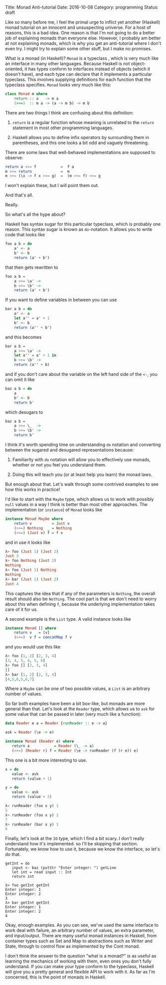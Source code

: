 Title: Monad Anti-tutorial
Date: 2016-10-08
Category: programming
Status: draft

Like so many before me, I feel the primal urge to inflict yet another (Haskell)
monad tutorial on an innocent and unsuspecting universe. For a host of reasons,
this is a bad idea. One reason is that I'm not going to do a better job of
explaining monads than everyone else. However, I probably am better at not
explaining monads, which is why you get an anti-tutorial where I don't even
try. I might try to explain some other stuff, but I make no promises.

What is a monad (in Haskell)? `Monad` is a typeclass , which is very much like
an interface in many other languages. Because Haskell is not object-oriented,
it has types conform to interfaces instead of objects (which it doesn't have),
and each type can declare that it implements a particular typeclass. This
involves supplying definitions for each function that the typeclass specifies.
`Monad` looks very much like this:

```haskell
class Monad m where
    return :: a   -> m a
    (>>=)  :: m a -> (a -> m b) -> m b
```

There are two things I think are confusing about this definition:

1. `return` is a regular function whose meaning is unrelated to the `return`
   statement in most other programming languages.

2. Haskell allows you to define infix operators by surrounding them in
   parentheses, and this one looks a bit odd and vaguely threatening.

There are some laws that well-behaved implementations are supposed to observe:

```haskell
return a >>= f           =  f a
m >>= return             =  m
m >>= (\x -> f x >>= g)  =  (m >>= f) >>= g
```

I won't explain these, but I will point them out.

And that's all.

Really.

So what's all the hype about?

Haskell has syntax sugar for this particular typeclass, which is probably one
reason. This syntax sugar is known as `do`-notation. It allows you to write
code that looks like

```haskell
foo a b = do
    a' <- a
    b' <- b
    return (a' + b')
```

that then gets rewritten to

```haskell
foo a b =
    a >>= \a' ->
    b >>= \b' ->
    return (a' + b')
```

If you want to define variables in between you can use

```haskell
bar a b = do
    a' <- a
    let a'' = a' + 1
    b' <- b
    return (a'' + b')
```

and this becomes

```haskell
bar a b =
    a >>= \a' ->
    let a'' = a' + 1 in
    b >>= \b' ->
    return (a'' + b)
```

and if you don't care about the variable on the left hand side of the `<-`, you
can omit it like

```haskell
baz a b = do
    a
    b' <- b
    return b'
```

which desugars to

```haskell
baz a b =
    a >>= \_  ->
    b >>= \b' ->
    return b'
```

I think it's worth spending time on understanding `do` notation and converting
between the sugared and desugared representations because:

1. Familiarity with `do` notation will allow you to effectively use monads,
   whether or not you feel you understand them.

2. Doing this will teach you (or at least help you learn) the monad laws.

But enough about that. Let's walk through some contrived examples to see how
this works in practice!

I'd like to start with the `Maybe` type, which allows us to work with possibly
`null` values in a way I think is better than most other approaches. The
implementation (or `instance`) of `Monad` looks like

```haskell
instance Monad Maybe where
    return v         = Just v
    (>>=) Nothing  _ = Nothing
    (>>=) (Just v) f = f v
```

and in use it looks like

```haskell
λ> foo (Just 1) (Just 2)
Just 3
λ> foo Nothing (Just 2)
Nothing
λ> foo (Just 1) Nothing
Nothing
λ> bar (Just 1) (Just 2)
Just 4
```

This captures the idea that if any of the parameters is `Nothing`, the overall
result should also be `Nothing`. The cool part is that we don't need to worry
about this when defining `f`, because the underlying implementation takes care
of it for us.

A second example is the `List` type. A valid instance looks like

```haskell
instance Monad [] where
    return v   = [v]
    (>>=)  v f = concatMap f v
```

and you would use this like


```haskell
λ> foo [1, 2] [2, 3, 4]
[3, 4, 5, 4, 5, 6]
λ> foo [] [2, 3, 4]
[]
λ> bar [1, 2] [2, 3, 4]
[4,5,6,5,6,7]
```

Where a `Maybe` can be one of two possible values, a `List` is an arbitrary
number of values.

So far both examples have been a bit box-like, but monads are more general than
that. Let's look at the `Reader` type, which allows us to `ask` for some value
that can be passed in later (very much like a function):

```haskell
data Reader e a = Reader {runReader :: e -> a}

ask = Reader (\e -> e)

instance Monad (Reader e) where
   return a           = Reader (\_ -> a)
   (>>=) (Reader r) f = Reader (\e -> runReader (f (r e)) e)
```

This one is a bit more interesting to use.

```haskell
x = do
   value <- ask
   return (value + 1)

y = do
   value <- ask
   return (value + 2)

λ> runReader (foo x y) 1
5
λ> runReader (foo x y) 2
7
λ> runReader (bar x y) 1
6
```

Finally, let's look at the `IO` type, which I find a bit scary. I don't really
understand how it's implemented. so I'll be skipping that section. Fortunately,
we know how to use it, because we know the interface, so let's do that.

```
getInt = do
   input <- baz (putStr "Enter integer: ") getLine
   let int = read input :: Int
   return int

λ> foo getInt getInt
Enter integer: 1
Enter integer: 2
3
λ> bar getInt getInt
Enter integer: 1
Enter integer: 2
4
```

Okay, enough examples. As you can see, we've used the same interface to work
deal with failure, an arbitrary number of values, an extra parameter, and
input/output. There are many useful monad instances in Haskell, from container
types such as Set and Map to abstractions such as Writer and State, through to
control flow as implemented by the Cont monad.

I don't think the answer to the question "what is a monad?" is as useful as
learning the mechanics of working with them, even ones you don't fully
understand. If you can make your type conform to the typeclass, Haskell will
give you a pretty general and flexible API to work with it. As far as I'm
concerned, this is the point of monads in Haskell.
